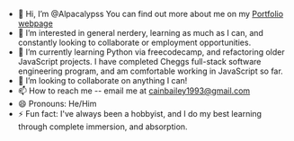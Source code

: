 - 👋 Hi, I’m @Alpacalypss You can find out more about me on my [Portfolio webpage](https://alpacalypss.github.io "Link to my portfolio")
- 👀 I’m interested in general nerdery, learning as much as I can, and constantly looking to collaborate or employment opportunities.
- 🌱 I’m currently learning Python via freecodecamp, and refactoring older JavaScript projects. I have completed Cheggs full-stack software engineering program, and am comfortable working in JavaScript so far.
- 💞️ I’m looking to collaborate on anything I can!
- 📫 How to reach me -- email me at cainbailey1993@gmail.com
- 😄 Pronouns: He/Him
- ⚡ Fun fact: I've always been a hobbyist, and I do my best learning through complete immersion, and absorption.

<!---
Alpacalypss/Alpacalypss is a ✨ special ✨ repository because its `README.md` (this file) appears on your GitHub profile.
You can click the Preview link to take a look at your changes.
--->
